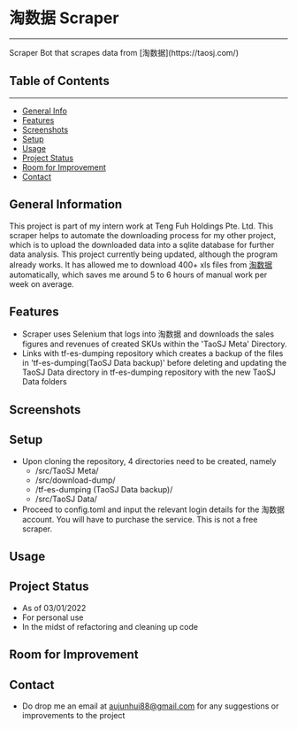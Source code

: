 # 淘数据 Scraper
 <hr />
Scraper Bot that scrapes data from [淘数据](https://taosj.com/)

## Table of Contents
 <hr />

* [General Info](#general-information)
* [Features](#features)
* [Screenshots](#screenshots)
* [Setup](#setup)
* [Usage](#usage)
* [Project Status](#project-status)
* [Room for Improvement](#room-for-improvement)
* [Contact](#contact)

## General Information
This project is part of my intern work at Teng Fuh Holdings Pte. Ltd. This scraper
helps to automate the downloading process for my other project, which is to upload the
downloaded data into a sqlite database for further data analysis. This project currently being
updated, although the program already works. It has allowed me to download 400+ xls files
from [淘数据](https://taosj.com/) automatically, which saves me around 5 to 6 hours of manual work per week on average.

## Features
* Scraper uses Selenium that logs into 淘数据 and downloads the sales figures and revenues of created SKUs within the 'TaoSJ Meta' Directory.
* Links with tf-es-dumping repository which creates a backup of the files in 'tf-es-dumping(TaoSJ Data backup)' before deleting and updating the TaoSJ Data directory in tf-es-dumping repository with the new TaoSJ Data folders

## Screenshots

## Setup
* Upon cloning the repository, 4 directories need to be created, namely
    * /src/TaoSJ Meta/
    * /src/download-dump/
    * /tf-es-dumping (TaoSJ Data backup)/
    * /src/TaoSJ Data/
* Proceed to config.toml and input the relevant login details for the 淘数据 account. You will have to purchase the service. This is not a free scraper.

## Usage

## Project Status
* As of 03/01/2022
* For personal use
* In the midst of refactoring and cleaning up code

## Room for Improvement

## Contact
* Do drop me an email at aujunhui88@gmail.com for any suggestions or improvements to the project

